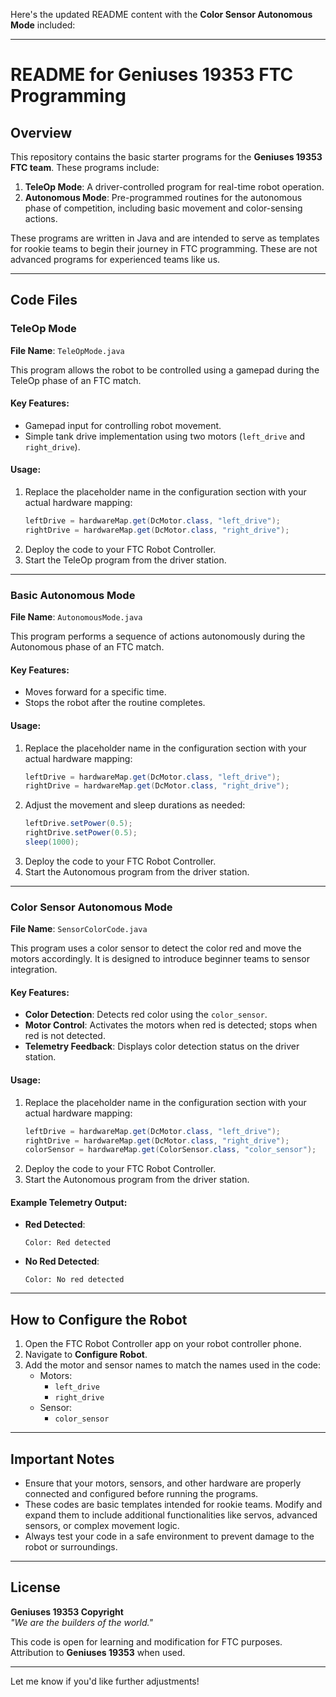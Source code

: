 Here's the updated README content with the **Color Sensor Autonomous Mode** included:

---

# README for Geniuses 19353 FTC Programming

## Overview
This repository contains the basic starter programs for the **Geniuses 19353 FTC team**. These programs include:

1. **TeleOp Mode**: A driver-controlled program for real-time robot operation.
2. **Autonomous Mode**: Pre-programmed routines for the autonomous phase of competition, including basic movement and color-sensing actions.

These programs are written in Java and are intended to serve as templates for rookie teams to begin their journey in FTC programming. These are not advanced programs for experienced teams like us.

---

## Code Files

### TeleOp Mode
**File Name**: `TeleOpMode.java`

This program allows the robot to be controlled using a gamepad during the TeleOp phase of an FTC match.

#### Key Features:
- Gamepad input for controlling robot movement.
- Simple tank drive implementation using two motors (`left_drive` and `right_drive`).

#### Usage:
1. Replace the placeholder name in the configuration section with your actual hardware mapping:
   ```java
   leftDrive = hardwareMap.get(DcMotor.class, "left_drive");
   rightDrive = hardwareMap.get(DcMotor.class, "right_drive");
   ```
2. Deploy the code to your FTC Robot Controller.
3. Start the TeleOp program from the driver station.

---

### Basic Autonomous Mode
**File Name**: `AutonomousMode.java`

This program performs a sequence of actions autonomously during the Autonomous phase of an FTC match.

#### Key Features:
- Moves forward for a specific time.
- Stops the robot after the routine completes.

#### Usage:
1. Replace the placeholder name in the configuration section with your actual hardware mapping:
   ```java
   leftDrive = hardwareMap.get(DcMotor.class, "left_drive");
   rightDrive = hardwareMap.get(DcMotor.class, "right_drive");
   ```
2. Adjust the movement and sleep durations as needed:
   ```java
   leftDrive.setPower(0.5);
   rightDrive.setPower(0.5);
   sleep(1000);
   ```
3. Deploy the code to your FTC Robot Controller.
4. Start the Autonomous program from the driver station.

---

### Color Sensor Autonomous Mode
**File Name**: `SensorColorCode.java`

This program uses a color sensor to detect the color red and move the motors accordingly. It is designed to introduce beginner teams to sensor integration.

#### Key Features:
- **Color Detection**: Detects red color using the `color_sensor`.
- **Motor Control**: Activates the motors when red is detected; stops when red is not detected.
- **Telemetry Feedback**: Displays color detection status on the driver station.

#### Usage:
1. Replace the placeholder name in the configuration section with your actual hardware mapping:
   ```java
   leftDrive = hardwareMap.get(DcMotor.class, "left_drive");
   rightDrive = hardwareMap.get(DcMotor.class, "right_drive");
   colorSensor = hardwareMap.get(ColorSensor.class, "color_sensor");
   ```
2. Deploy the code to your FTC Robot Controller.
3. Start the Autonomous program from the driver station.

#### Example Telemetry Output:
- **Red Detected**:
  ```
  Color: Red detected
  ```
- **No Red Detected**:
  ```
  Color: No red detected
  ```

---

## How to Configure the Robot

1. Open the FTC Robot Controller app on your robot controller phone.
2. Navigate to **Configure Robot**.
3. Add the motor and sensor names to match the names used in the code:
   - Motors:
     - `left_drive`
     - `right_drive`
   - Sensor:
     - `color_sensor`

---

## Important Notes
- Ensure that your motors, sensors, and other hardware are properly connected and configured before running the programs.
- These codes are basic templates intended for rookie teams. Modify and expand them to include additional functionalities like servos, advanced sensors, or complex movement logic.
- Always test your code in a safe environment to prevent damage to the robot or surroundings.

---

## License
**Geniuses 19353 Copyright**  
*"We are the builders of the world."*

This code is open for learning and modification for FTC purposes. Attribution to **Geniuses 19353** when used.

---

Let me know if you'd like further adjustments!
